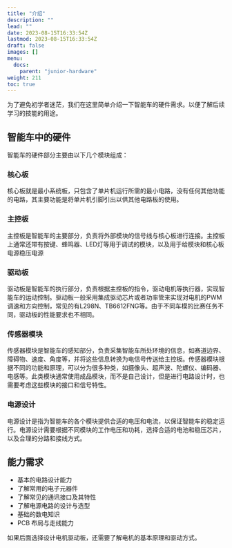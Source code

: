 ```yaml
---
title: "介绍"
description: ""
lead: ""
date: 2023-08-15T16:33:54Z
lastmod: 2023-08-15T16:33:54Z
draft: false
images: []
menu:
  docs:
    parent: "junior-hardware"
weight: 211
toc: true
---
```


为了避免初学者迷茫，我们在这里简单介绍一下智能车的硬件需求。以便了解后续学习的技能的用途。

## 智能车中的硬件

智能车的硬件部分主要由以下几个模块组成：

### 核心板
核心板就是最小系统板，只包含了单片机运行所需的最小电路，没有任何其他功能的电路，其主要功能是将单片机引脚引出以供其他电路板的使用。

### 主控板

主控板是智能车的主要部分，负责将外部模块的信号线与核心板进行连接。主控板上通常还带有按键、蜂鸣器、LED灯等用于调试的模块，以及用于给模块和核心板电源稳压电源

### 驱动板

驱动板是智能车的执行部分，负责根据主控板的指令，驱动电机等执行器，实现智能车的运动控制。驱动板一般采用集成驱动芯片或者功率管来实现对电机的PWM调速和方向控制，常见的有L298N、TB6612FNG等。由于不同车模的比赛任务不同，驱动板的性能要求也不相同。

### 传感器模块

传感器模块是智能车的感知部分，负责采集智能车所处环境的信息，如赛道边界、障碍物、速度、角度等，并将这些信息转换为电信号传送给主控板。传感器模块根据不同的功能和原理，可以分为很多种类，如摄像头、超声波、陀螺仪、编码器、电感等。此类模块通常使用成品模块，而不是自己设计，但是进行电路设计时，也需要考虑这些模块的接口和信号特性。

### 电源设计
电源设计是指为智能车的各个模块提供合适的电压和电流，以保证智能车的稳定运行。电源设计需要根据不同模块的工作电压和功耗，选择合适的电池和稳压芯片，以及合理的分路和接线方式。

## 能力需求

- 基本的电路设计能力
- 了解常用的电子元器件
- 了解常见的通讯接口及其特性
- 了解电源电路的设计与选型
- 基础的数电知识
- PCB 布局与走线能力

如果后面选择设计电机驱动板，还需要了解电机的基本原理和驱动方式。    
